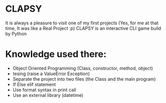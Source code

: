 # CLAPSY
It is always a pleasure to visit one of my first projects (Yes, for me at that time, It was like a Real Project :p)
CLAPSY is an interactive CLI game build by Python

# Knowledge used there:
- Object Oriented Programming (Class, constructor, method, object)
- tesing (raise a ValueError Exception) 
- Separate the project into two files (the Class and the main program)
- If Else elif statement
- Use format syntax in print call
- Use an external library (datetime)
